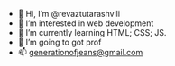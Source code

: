 - 👋 Hi, I’m @revaztutarashvili
- 👀 I’m interested in web development
- 🌱 I’m currently learning HTML; CSS; JS.
- 💞️ I’m going to got prof
- 📫 generationofjeans@gmail.com

<!---
revaztutarashvili/revaztutarashvili is a ✨ special ✨ repository because its `README.md` (this file) appears on your GitHub profile.
You can click the Preview link to take a look at your changes.
--->

